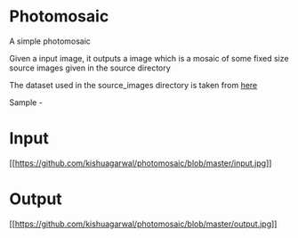 # Photomosaic

A simple photomosaic

Given a input image, it outputs a image which is a mosaic of some fixed size source images given in the source directory

The dataset used in the source_images directory is taken from [here](https://www.kaggle.com/olgabelitskaya/flower-color-images)

Sample - 

# Input

  [[https://github.com/kishuagarwal/photomosaic/blob/master/input.jpg]]

# Output
  [[https://github.com/kishuagarwal/photomosaic/blob/master/output.jpg]]
